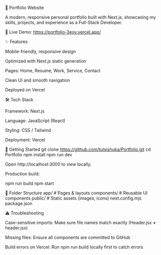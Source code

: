 
🌟 Portfolio Website

A modern, responsive personal portfolio built with Next.js, showcasing my skills, projects, and experience as a Full-Stack Developer.

🔗 Live Demo: https://portfolio-3eov.vercel.app/


✨ Features

Mobile-friendly, responsive design

Optimized with Next.js static generation

Pages: Home, Resume, Work, Service, Contact

Clean UI and smooth navigation

Deployed on Vercel

🛠 Tech Stack

Framework: Next.js

Language: JavaScript (React)

Styling: CSS / Tailwind

Deployment: Vercel

🚀 Getting Started
git clone https://github.com/tulsishuka/Portfolio.git
cd Portfolio
npm install
npm run dev


Open http://localhost:3000 to view locally.

Production build:

npm run build
npm start

📂 Folder Structure
app/          # Pages & layouts
components/   # Reusable UI components
public/       # Static assets (images, icons)
next.config.mjs
package.json

⚠️ Troubleshooting

Case-sensitive imports: Make sure file names match exactly (Header.jsx ≠ header.jsx)

Missing files: Ensure all components are committed to GitHub

Build errors on Vercel: Run npm run build locally first to catch errors
